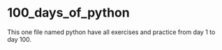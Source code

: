 # 100_days_of_python
This one file named python have all exercises and practice from day 1 to day 100.
